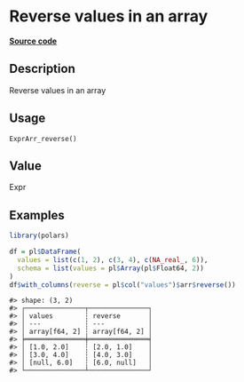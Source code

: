 

# Reverse values in an array

[**Source code**](https://github.com/pola-rs/r-polars/tree/mkdocs-matrial-search-preview/R/expr__array.R#L119)

## Description

Reverse values in an array

## Usage

<pre><code class='language-R'>ExprArr_reverse()
</code></pre>

## Value

Expr

## Examples

``` r
library(polars)

df = pl$DataFrame(
  values = list(c(1, 2), c(3, 4), c(NA_real_, 6)),
  schema = list(values = pl$Array(pl$Float64, 2))
)
df$with_columns(reverse = pl$col("values")$arr$reverse())
```

    #> shape: (3, 2)
    #> ┌───────────────┬───────────────┐
    #> │ values        ┆ reverse       │
    #> │ ---           ┆ ---           │
    #> │ array[f64, 2] ┆ array[f64, 2] │
    #> ╞═══════════════╪═══════════════╡
    #> │ [1.0, 2.0]    ┆ [2.0, 1.0]    │
    #> │ [3.0, 4.0]    ┆ [4.0, 3.0]    │
    #> │ [null, 6.0]   ┆ [6.0, null]   │
    #> └───────────────┴───────────────┘
